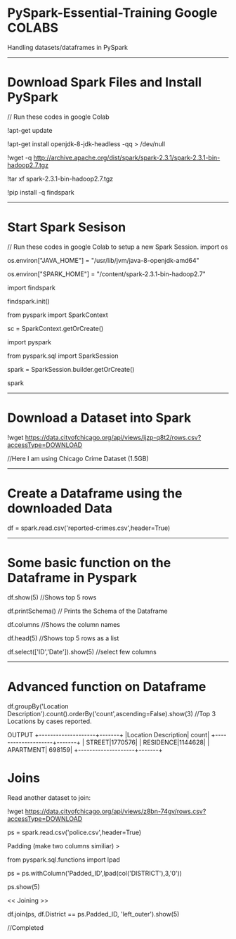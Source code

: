 # PySpark-Essential-Training Google COLABS
Handling datasets/dataframes in PySpark

----------------------------------------------------
# Download Spark Files and Install PySpark 
// Run these codes in google Colab

!apt-get update

!apt-get install openjdk-8-jdk-headless -qq > /dev/null

!wget -q http://archive.apache.org/dist/spark/spark-2.3.1/spark-2.3.1-bin-hadoop2.7.tgz

!tar xf spark-2.3.1-bin-hadoop2.7.tgz

!pip install -q findspark

---------------------------------------------------
# Start Spark Sesison

// Run these codes in google Colab to setup a new Spark Session.
import os

os.environ["JAVA_HOME"] = "/usr/lib/jvm/java-8-openjdk-amd64"

os.environ["SPARK_HOME"] = "/content/spark-2.3.1-bin-hadoop2.7"


import findspark

findspark.init()

from pyspark import SparkContext

sc = SparkContext.getOrCreate()


import pyspark

from pyspark.sql import SparkSession

spark = SparkSession.builder.getOrCreate() 

spark

--------------------------------------------------

# Download a Dataset into Spark

!wget https://data.cityofchicago.org/api/views/ijzp-q8t2/rows.csv?accessType=DOWNLOAD

//Here I am using Chicago Crime Dataset (1.5GB)


--------------------------------------------------

# Create a Dataframe using the downloaded Data


df = spark.read.csv('reported-crimes.csv',header=True)


---------------------------------------------------

# Some basic function on the Dataframe in Pyspark


df.show(5) //Shows top 5 rows


df.printSchema() // Prints the Schema of the Dataframe

df.columns //Shows the column names

df.head(5) //Shows top 5 rows as a list

df.select(['ID','Date']).show(5) //select few columns


----------------------------------------------------
# Advanced function on Dataframe

df.groupBy('Location Description').count().orderBy('count',ascending=False).show(3) //Top 3 Locations by cases reported.


OUTPUT 
+--------------------+-------+
|Location Description|  count|
+--------------------+-------+
|              STREET|1770576|
|           RESIDENCE|1144628|
|           APARTMENT| 698159|
+--------------------+-------+

# Joins

Read another dataset to join:

!wget https://data.cityofchicago.org/api/views/z8bn-74gv/rows.csv?accessType=DOWNLOAD

ps = spark.read.csv('police.csv',header=True)


Padding (make two columns similiar) >

from pyspark.sql.functions import lpad

ps = ps.withColumn('Padded_ID',lpad(col('DISTRICT'),3,'0'))

ps.show(5)

<< Joining >>

df.join(ps, df.District == ps.Padded_ID, 'left_outer').show(5)

//Completed
